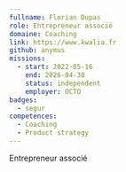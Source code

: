 ```yaml
---
fullname: Florian Dupas
role: Entrepreneur associé
domaine: Coaching
link: https://www.kwalia.fr
github: anymus
missions:
  - start: 2022-05-16
    end: 2026-04-30
    status: independent
    employer: OCTO
badges:
  - segur
competences:
  - Coaching
  - Product strategy
---
```

Entrepreneur associé